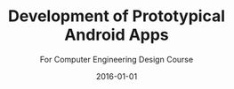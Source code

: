 ---
title: Development of Prototypical Android Apps
subtitle: For Computer Engineering Design Course
linktext: Android-development
websiteurl: http://www.ece.concordia.ca/
websitename: Concordia University - Department of Electrical and Computer Engineering   
date: 2016-01-01
img: and-dev.jpg
thumbnail: and-dev-thumb.jpg
alt: Screenshot of Android Studio integrated development environment
description: >
    **Developed** example applications to demonstrate course topics.  Mobile devices interfaced with Bluetooth Low Energy BLE environmental sensor platforms.


    **Evaluated** wireless sensors for wearable applications according to ease-of-use, cost, reliability and physical size.  


    **CAD** design of 3D-printed enclosures.  


    **Supervised** 80 students enrolled in the third-year Team Design Project course, acting as a scrum master for small teams learning the agile process.
---